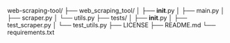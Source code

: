 web-scraping-tool/
├── web_scraping_tool/
│   ├── __init__.py
│   ├── main.py
│   ├── scraper.py
│   └── utils.py
├── tests/
│   ├── __init__.py
│   ├── test_scraper.py
│   └── test_utils.py
├── LICENSE
├── README.md
└── requirements.txt

